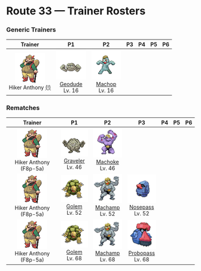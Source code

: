 # Route 33 — Trainer Rosters

### Generic Trainers

| Trainer | P1 | P2 | P3 | P4 | P5 | P6 |
|:-------:|:--:|:--:|:--:|:--:|:--:|:--:|
| ![Hiker Anthony (!)](../../assets/trainers/hiker.png "Hiker Anthony (!)")<br>Hiker Anthony [(!)](#rematches) | ![Geodude](../../assets/sprites/geodude/front.gif "Geodude: It uses its arms to steadily climb steep mountain paths. It swings its fists around if angered.")<br>[Geodude](../../pokemon/geodude.md/)<br>Lv. 16 | ![Machop](../../assets/sprites/machop/front.gif "Machop: It loves to work out and build its muscles. It is never satisfied, even if it trains hard all day long.")<br>[Machop](../../pokemon/machop.md/)<br>Lv. 16 |


### Rematches

| Trainer | P1 | P2 | P3 | P4 | P5 | P6 |
|:-------:|:--:|:--:|:--:|:--:|:--:|:--:|
| ![Hiker Anthony (F8p-5a)](../../assets/trainers/hiker.png "Hiker Anthony (F8p-5a)")<br>Hiker Anthony (F8p-5a) | ![Graveler](../../assets/sprites/graveler/front.gif "Graveler: A slow walker, it rolls to move. It pays no attention to any object that happens to be in its path.")<br>[Graveler](../../pokemon/graveler.md/)<br>Lv. 46 | ![Machoke](../../assets/sprites/machoke/front.gif "Machoke: The muscles covering its body teem with power. Even when still, it exudes an amazing sense of strength.")<br>[Machoke](../../pokemon/machoke.md/)<br>Lv. 46 |
| ![Hiker Anthony (F8p-5a)](../../assets/trainers/hiker.png "Hiker Anthony (F8p-5a)")<br>Hiker Anthony (F8p-5a) | ![Golem](../../assets/sprites/golem/front.gif "Golem: It is capable of blowing itself up. It uses this explosive force to jump from mountain to mountain.")<br>[Golem](../../pokemon/golem.md/)<br>Lv. 52 | ![Machamp](../../assets/sprites/machamp/front.gif "Machamp: It uses its four powerful arms to pin the limbs of its foe, then throws the victim over the horizon.")<br>[Machamp](../../pokemon/machamp.md/)<br>Lv. 52 | ![Nosepass](../../assets/sprites/nosepass/front.gif "Nosepass: If two of these meet, they cannot get too close because their noses repel each other.")<br>[Nosepass](../../pokemon/nosepass.md/)<br>Lv. 52 |
| ![Hiker Anthony (F8p-5a)](../../assets/trainers/hiker.png "Hiker Anthony (F8p-5a)")<br>Hiker Anthony (F8p-5a) | ![Golem](../../assets/sprites/golem/front.gif "Golem: It is capable of blowing itself up. It uses this explosive force to jump from mountain to mountain.")<br>[Golem](../../pokemon/golem.md/)<br>Lv. 68 | ![Machamp](../../assets/sprites/machamp/front.gif "Machamp: It uses its four powerful arms to pin the limbs of its foe, then throws the victim over the horizon.")<br>[Machamp](../../pokemon/machamp.md/)<br>Lv. 68 | ![Probopass](../../assets/sprites/probopass/front.gif "Probopass: It controls three units called Mini-Noses using magnetic force. With them, it can attack the foe from three directions.")<br>[Probopass](../../pokemon/probopass.md/)<br>Lv. 68 |

